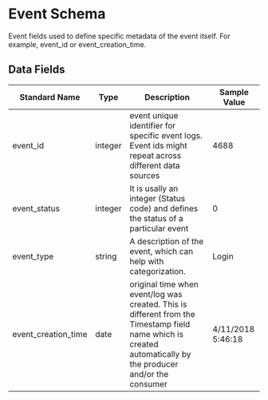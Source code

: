 # Event Schema

Event fields used to define specific metadata of the event itself. For example, event_id or event_creation_time.

## Data Fields

| Standard Name | Type | Description | Sample Value |
|--------|---------|-------|-------|
| event_id | integer | event unique identifier for specific event logs. Event ids might repeat across different data sources | 4688 |
| event_status | integer | It is usally an integer (Status code) and defines the status of a particular event | 0 |
| event_type | string | A description of the event, which can help with categorization. | Login |
| event_creation_time | date | original time when event/log was created. This is different from the Timestamp field name which is created automatically by the producer and/or the consumer | 4/11/2018 5:46:18 |
